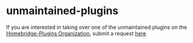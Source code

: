# unmaintained-plugins
If you are interested in taking over one of the unmaintained plugins on the [Homebridge-Plugins Organization](https://github.com/homebridge-plugins), submit a request [here]()
